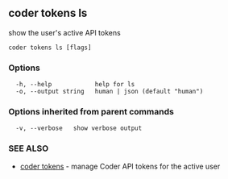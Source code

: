 ## coder tokens ls

show the user's active API tokens

```
coder tokens ls [flags]
```

### Options

```
  -h, --help            help for ls
  -o, --output string   human | json (default "human")
```

### Options inherited from parent commands

```
  -v, --verbose   show verbose output
```

### SEE ALSO

* [coder tokens](coder_tokens.md)	 - manage Coder API tokens for the active user

